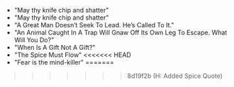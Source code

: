* "May thy knife chip and shatter" 
* "May thy knife chip and shatter"
* "A Great Man Doesn’t Seek To Lead. He’s Called To It."
* "An Animal Caught In A Trap Will Gnaw Off Its Own Leg To Escape. What Will You Do?"
* "When Is A Gift Not A Gift?"
* "The Spice Must Flow"
<<<<<<< HEAD
* "Fear is the mind-killer"
=======
>>>>>>> 8d19f2b (H: Added Spice Quote)
